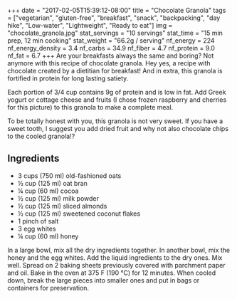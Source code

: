 +++
date = "2017-02-05T15:39:12-08:00"
title = "Chocolate Granola"
tags = ["vegetarian", "gluten-free", "breakfast", "snack", "backpacking", "day hike", "Low-water", "Lightweight", "Ready to eat"]
img = "chocolate_granola.jpg"
stat_servings = "10 servings"
stat_time = "15 min prep, 12 min cooking"
stat_weight = "66.2g / serving"
nf_energy = 224
nf_energy_density = 3.4
nf_carbs = 34.9
nf_fiber = 4.7
nf_protein = 9.0
nf_fat = 6.7
+++
Are your breakfasts always the same and boring? Not anymore with this recipe of chocolate granola. Hey yes, a recipe with chocolate created by a dietitian for breakfast! And in extra, this granola is fortified in protein for long lasting satiety.


Each portion of 3/4 cup contains 9g of protein and is low in fat. Add Greek yogurt or cottage cheese and fruits (I chose frozen raspberry and cherries for this picture) to this granola to make a complete meal.


To be totally honest with you, this granola is not very sweet. If you have a sweet tooth, I suggest you add dried fruit and why not also chocolate chips to the cooled granola!?


## Ingredients
- 3 cups (750 ml) old-fashioned oats
- ½ cup (125 ml) oat bran
- ¼ cup (60 ml) cocoa
- ½ cup (125 ml) milk powder
- ½ cup (125 ml) sliced almonds
- ½ cup (125 ml) sweetened coconut flakes
- 1 pinch of salt
- 3 egg whites
- ¼ cup (60 ml) honey


In a large bowl, mix all the dry ingredients together. In another bowl, mix the honey and the egg whites. Add the liquid ingredients to the dry ones. Mix well. Spread on 2 baking sheets previously covered with parchment paper and oil. Bake in the oven at 375 F (190 °C) for 12 minutes. When cooled down, break the large pieces into smaller ones and put in bags or containers for preservation.

